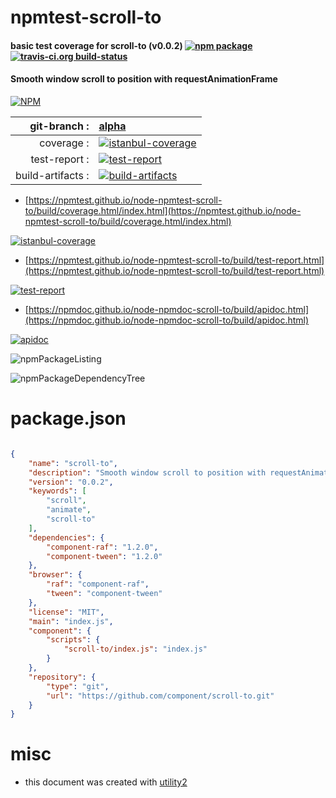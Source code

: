 # npmtest-scroll-to

#### basic test coverage for  scroll-to (v0.0.2)  [![npm package](https://img.shields.io/npm/v/npmtest-scroll-to.svg?style=flat-square)](https://www.npmjs.org/package/npmtest-scroll-to) [![travis-ci.org build-status](https://api.travis-ci.org/npmtest/node-npmtest-scroll-to.svg)](https://travis-ci.org/npmtest/node-npmtest-scroll-to)

#### Smooth window scroll to position with requestAnimationFrame

[![NPM](https://nodei.co/npm/scroll-to.png?downloads=true&downloadRank=true&stars=true)](https://www.npmjs.com/package/scroll-to)

| git-branch : | [alpha](https://github.com/npmtest/node-npmtest-scroll-to/tree/alpha)|
|--:|:--|
| coverage : | [![istanbul-coverage](https://npmtest.github.io/node-npmtest-scroll-to/build/coverage.badge.svg)](https://npmtest.github.io/node-npmtest-scroll-to/build/coverage.html/index.html)|
| test-report : | [![test-report](https://npmtest.github.io/node-npmtest-scroll-to/build/test-report.badge.svg)](https://npmtest.github.io/node-npmtest-scroll-to/build/test-report.html)|
| build-artifacts : | [![build-artifacts](https://npmtest.github.io/node-npmtest-scroll-to/glyphicons_144_folder_open.png)](https://github.com/npmtest/node-npmtest-scroll-to/tree/gh-pages/build)|

- [https://npmtest.github.io/node-npmtest-scroll-to/build/coverage.html/index.html](https://npmtest.github.io/node-npmtest-scroll-to/build/coverage.html/index.html)

[![istanbul-coverage](https://npmtest.github.io/node-npmtest-scroll-to/build/screenCapture.buildCi.browser.%252Ftmp%252Fbuild%252Fcoverage.lib.html.png)](https://npmtest.github.io/node-npmtest-scroll-to/build/coverage.html/index.html)

- [https://npmtest.github.io/node-npmtest-scroll-to/build/test-report.html](https://npmtest.github.io/node-npmtest-scroll-to/build/test-report.html)

[![test-report](https://npmtest.github.io/node-npmtest-scroll-to/build/screenCapture.buildCi.browser.%252Ftmp%252Fbuild%252Ftest-report.html.png)](https://npmtest.github.io/node-npmtest-scroll-to/build/test-report.html)

- [https://npmdoc.github.io/node-npmdoc-scroll-to/build/apidoc.html](https://npmdoc.github.io/node-npmdoc-scroll-to/build/apidoc.html)

[![apidoc](https://npmdoc.github.io/node-npmdoc-scroll-to/build/screenCapture.buildCi.browser.%252Ftmp%252Fbuild%252Fapidoc.html.png)](https://npmdoc.github.io/node-npmdoc-scroll-to/build/apidoc.html)

![npmPackageListing](https://npmtest.github.io/node-npmtest-scroll-to/build/screenCapture.npmPackageListing.svg)

![npmPackageDependencyTree](https://npmtest.github.io/node-npmtest-scroll-to/build/screenCapture.npmPackageDependencyTree.svg)



# package.json

```json

{
    "name": "scroll-to",
    "description": "Smooth window scroll to position with requestAnimationFrame",
    "version": "0.0.2",
    "keywords": [
        "scroll",
        "animate",
        "scroll-to"
    ],
    "dependencies": {
        "component-raf": "1.2.0",
        "component-tween": "1.2.0"
    },
    "browser": {
        "raf": "component-raf",
        "tween": "component-tween"
    },
    "license": "MIT",
    "main": "index.js",
    "component": {
        "scripts": {
            "scroll-to/index.js": "index.js"
        }
    },
    "repository": {
        "type": "git",
        "url": "https://github.com/component/scroll-to.git"
    }
}
```



# misc
- this document was created with [utility2](https://github.com/kaizhu256/node-utility2)
